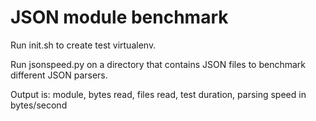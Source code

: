 JSON module benchmark
=====================

Run init.sh to create test virtualenv.

Run jsonspeed.py on a directory that contains JSON files to benchmark different JSON parsers.

Output is: module, bytes read, files read, test duration, parsing speed in bytes/second
